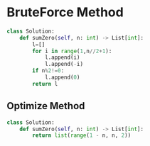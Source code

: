 # BruteForce Method

```python
class Solution:
    def sumZero(self, n: int) -> List[int]:
        l=[]
        for i in range(1,n//2+1):
            l.append(i)
            l.append(-i)
        if n%2!=0:
            l.append(0)
        return l
```

## Optimize Method

```python
class Solution:
    def sumZero(self, n: int) -> List[int]:
        return list(range(1 - n, n, 2))
```
